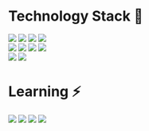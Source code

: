# Technology Stack 🌱 
![](https://img.shields.io/badge/-C%20Sharp-%23239120?style=flat-square&logo=C-sharp&logoColor=white) ![](https://img.shields.io/badge/-Java-%23007396?style=flat-square&logo=java&logoColor=white) ![](https://img.shields.io/badge/-JavaScript-%23F7DF1E?style=flat-square&logo=JavaScript&logoColor=black) ![](https://img.shields.io/badge/-Python-%233776AB?style=flat-square&logo=Python&logoColor=white) <br>
![](https://img.shields.io/badge/-Oracle-%23F80000?style=flat-square&logo=Oracle&logoColor=white) ![](https://img.shields.io/badge/-MySQL-%234479A1?style=flat-square&logo=MySql&logoColor=white) ![](https://img.shields.io/badge/-Microsoft%20SQL%20Server-%23CC2927?style=flat-square&logo=Microsoft-SQL-Server&logoColor=white) ![](https://img.shields.io/badge/-MariaDB-%23003545?style=flat-square&logo=MariaDB&logoColor=white) <br>
![](https://img.shields.io/badge/-Amazon%20AWS-%23232F3E?style=flat-square&logo=Amazon-AWS&logoColor=white) ![](https://img.shields.io/badge/-Git-%23F05032?style=flat-square&logo=Git&logoColor=white)
# Learning ⚡
![](https://img.shields.io/badge/-Go-%2300ADD8?style=flat-square&logo=Go&logoColor=white) ![](https://img.shields.io/badge/-Scikit--learn-%23F7931E?style=flat-square&logo=scikit-learn&logoColor=black) ![](https://img.shields.io/badge/-TypeScript%20-%233178C6?style=flat-square&logo=TypeScript&logoColor=white)  ![](https://img.shields.io/badge/-Elasticsearch-%23005571?style=flat-square&logo=Elasticsearch&logoColor=white)
